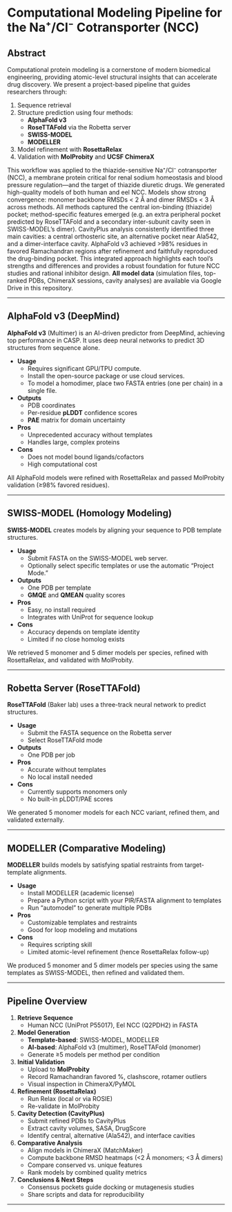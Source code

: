 # Computational Modeling Pipeline for the Na⁺/Cl⁻ Cotransporter (NCC)

## Abstract

Computational protein modeling is a cornerstone of modern biomedical engineering, providing atomic-level structural insights that can accelerate drug discovery. We present a project-based pipeline that guides researchers through:

1. Sequence retrieval  
2. Structure prediction using four methods:
   - **AlphaFold v3**  
   - **RoseTTAFold** via the Robetta server  
   - **SWISS-MODEL**  
   - **MODELLER**  
3. Model refinement with **RosettaRelax**  
4. Validation with **MolProbity** and **UCSF ChimeraX**  

This workflow was applied to the thiazide-sensitive Na⁺/Cl⁻ cotransporter (NCC), a membrane protein critical for renal sodium homeostasis and blood pressure regulation—and the target of thiazide diuretic drugs. We generated high-quality models of both human and eel NCC. Models show strong convergence: monomer backbone RMSDs < 2 Å and dimer RMSDs < 3 Å across methods. All methods captured the central ion-binding (thiazide) pocket; method-specific features emerged (e.g. an extra peripheral pocket predicted by RoseTTAFold and a secondary inter-subunit cavity seen in SWISS-MODEL’s dimer). CavityPlus analysis consistently identified three main cavities: a central orthosteric site, an alternative pocket near Ala542, and a dimer-interface cavity. AlphaFold v3 achieved >98% residues in favored Ramachandran regions after refinement and faithfully reproduced the drug-binding pocket. This integrated approach highlights each tool’s strengths and differences and provides a robust foundation for future NCC studies and rational inhibitor design. **All model data** (simulation files, top-ranked PDBs, ChimeraX sessions, cavity analyses) are available via Google Drive in this repository.

---

## AlphaFold v3 (DeepMind)

**AlphaFold v3** (Multimer) is an AI-driven predictor from DeepMind, achieving top performance in CASP. It uses deep neural networks to predict 3D structures from sequence alone.

- **Usage**  
  - Requires significant GPU/TPU compute.  
  - Install the open-source package or use cloud services.  
  - To model a homodimer, place two FASTA entries (one per chain) in a single file.  
- **Outputs**  
  - PDB coordinates  
  - Per-residue **pLDDT** confidence scores  
  - **PAE** matrix for domain uncertainty  
- **Pros**  
  - Unprecedented accuracy without templates  
  - Handles large, complex proteins  
- **Cons**  
  - Does not model bound ligands/cofactors  
  - High computational cost  

All AlphaFold models were refined with RosettaRelax and passed MolProbity validation (≥98% favored residues).

---

## SWISS-MODEL (Homology Modeling)

**SWISS-MODEL** creates models by aligning your sequence to PDB template structures.

- **Usage**  
  - Submit FASTA on the SWISS-MODEL web server.  
  - Optionally select specific templates or use the automatic “Project Mode.”  
- **Outputs**  
  - One PDB per template  
  - **GMQE** and **QMEAN** quality scores  
- **Pros**  
  - Easy, no install required  
  - Integrates with UniProt for sequence lookup  
- **Cons**  
  - Accuracy depends on template identity  
  - Limited if no close homolog exists  

We retrieved 5 monomer and 5 dimer models per species, refined with RosettaRelax, and validated with MolProbity.

---

## Robetta Server (RoseTTAFold)

**RoseTTAFold** (Baker lab) uses a three-track neural network to predict structures.

- **Usage**  
  - Submit the FASTA sequence on the Robetta server  
  - Select RoseTTAFold mode  
- **Outputs**  
  - One PDB per job  
- **Pros**  
  - Accurate without templates  
  - No local install needed  
- **Cons**  
  - Currently supports monomers only  
  - No built-in pLDDT/PAE scores  

We generated 5 monomer models for each NCC variant, refined them, and validated externally.

---

## MODELLER (Comparative Modeling)

**MODELLER** builds models by satisfying spatial restraints from target-template alignments.

- **Usage**  
  - Install MODELLER (academic license)  
  - Prepare a Python script with your PIR/FASTA alignment to templates  
  - Run “automodel” to generate multiple PDBs  
- **Pros**  
  - Customizable templates and restraints  
  - Good for loop modeling and mutations  
- **Cons**  
  - Requires scripting skill  
  - Limited atomic-level refinement (hence RosettaRelax follow-up)  

We produced 5 monomer and 5 dimer models per species using the same templates as SWISS-MODEL, then refined and validated them.

---

## Pipeline Overview

1. **Retrieve Sequence**  
   - Human NCC (UniProt P55017), Eel NCC (Q2PDH2) in FASTA  
2. **Model Generation**  
   - **Template-based**: SWISS-MODEL, MODELLER  
   - **AI-based**: AlphaFold v3 (multimer), RoseTTAFold (monomer)  
   - Generate ≥5 models per method per condition  
3. **Initial Validation**  
   - Upload to **MolProbity**  
   - Record Ramachandran favored %, clashscore, rotamer outliers  
   - Visual inspection in ChimeraX/PyMOL  
4. **Refinement (RosettaRelax)**  
   - Run Relax (local or via ROSIE)  
   - Re-validate in MolProbity  
5. **Cavity Detection (CavityPlus)**  
   - Submit refined PDBs to CavityPlus  
   - Extract cavity volumes, SASA, DrugScore  
   - Identify central, alternative (Ala542), and interface cavities  
6. **Comparative Analysis**  
   - Align models in ChimeraX (MatchMaker)  
   - Compute backbone RMSD heatmaps (<2 Å monomers; <3 Å dimers)  
   - Compare conserved vs. unique features  
   - Rank models by combined quality metrics  
7. **Conclusions & Next Steps**  
   - Consensus pockets guide docking or mutagenesis studies  
   - Share scripts and data for reproducibility  

---
